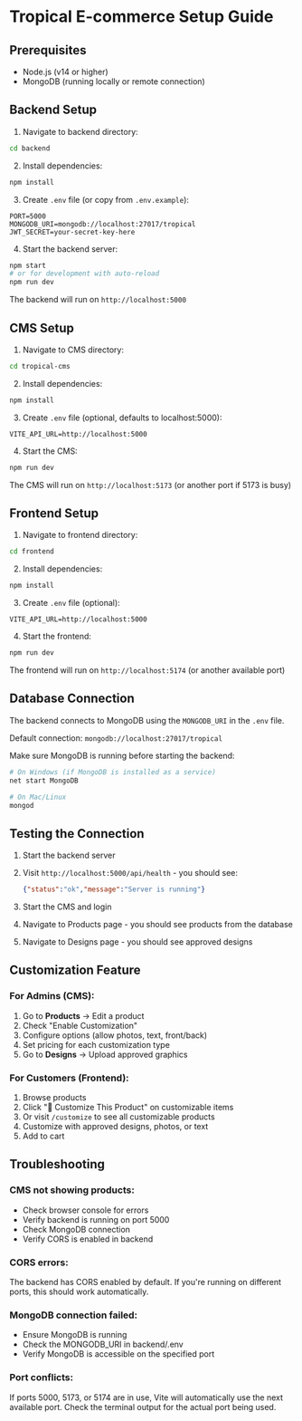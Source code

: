 # Tropical E-commerce Setup Guide

## Prerequisites
- Node.js (v14 or higher)
- MongoDB (running locally or remote connection)

## Backend Setup

1. Navigate to backend directory:
```bash
cd backend
```

2. Install dependencies:
```bash
npm install
```

3. Create `.env` file (or copy from `.env.example`):
```env
PORT=5000
MONGODB_URI=mongodb://localhost:27017/tropical
JWT_SECRET=your-secret-key-here
```

4. Start the backend server:
```bash
npm start
# or for development with auto-reload
npm run dev
```

The backend will run on `http://localhost:5000`

## CMS Setup

1. Navigate to CMS directory:
```bash
cd tropical-cms
```

2. Install dependencies:
```bash
npm install
```

3. Create `.env` file (optional, defaults to localhost:5000):
```env
VITE_API_URL=http://localhost:5000
```

4. Start the CMS:
```bash
npm run dev
```

The CMS will run on `http://localhost:5173` (or another port if 5173 is busy)

## Frontend Setup

1. Navigate to frontend directory:
```bash
cd frontend
```

2. Install dependencies:
```bash
npm install
```

3. Create `.env` file (optional):
```env
VITE_API_URL=http://localhost:5000
```

4. Start the frontend:
```bash
npm run dev
```

The frontend will run on `http://localhost:5174` (or another available port)

## Database Connection

The backend connects to MongoDB using the `MONGODB_URI` in the `.env` file.

Default connection: `mongodb://localhost:27017/tropical`

Make sure MongoDB is running before starting the backend:
```bash
# On Windows (if MongoDB is installed as a service)
net start MongoDB

# On Mac/Linux
mongod
```

## Testing the Connection

1. Start the backend server
2. Visit `http://localhost:5000/api/health` - you should see:
   ```json
   {"status":"ok","message":"Server is running"}
   ```

3. Start the CMS and login
4. Navigate to Products page - you should see products from the database
5. Navigate to Designs page - you should see approved designs

## Customization Feature

### For Admins (CMS):
1. Go to **Products** → Edit a product
2. Check "Enable Customization"
3. Configure options (allow photos, text, front/back)
4. Set pricing for each customization type
5. Go to **Designs** → Upload approved graphics

### For Customers (Frontend):
1. Browse products
2. Click "🎨 Customize This Product" on customizable items
3. Or visit `/customize` to see all customizable products
4. Customize with approved designs, photos, or text
5. Add to cart

## Troubleshooting

### CMS not showing products:
- Check browser console for errors
- Verify backend is running on port 5000
- Check MongoDB connection
- Verify CORS is enabled in backend

### CORS errors:
The backend has CORS enabled by default. If you're running on different ports, this should work automatically.

### MongoDB connection failed:
- Ensure MongoDB is running
- Check the MONGODB_URI in backend/.env
- Verify MongoDB is accessible on the specified port

### Port conflicts:
If ports 5000, 5173, or 5174 are in use, Vite will automatically use the next available port. Check the terminal output for the actual port being used.
